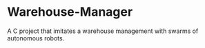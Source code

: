 # Warehouse-Manager
A C project that imitates a warehouse management with swarms of autonomous robots.
